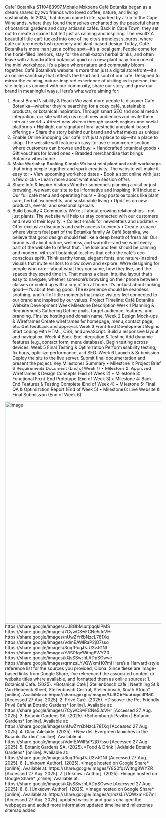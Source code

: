 Cafe' Botanika
ST10483997,Mohale Mokoena
Café Botanika began as a dream shared by two friends who loved coffee, nature, and living sustainably. In 2024, that dream came to life, sparked by a trip to the Cape Winelands, where they found themselves enchanted by the peaceful charm of botanical gardens and cozy artisanal cafés. 
Back in Cape Town, they set out to create a space that felt just as calming and inspiring. The result? A beautiful little café tucked into one of the city’s trendiest suburbs, where café culture meets lush greenery and plant-based design. 
Today, Café Botanika is more than just a coffee spot—it’s a local gem. People come for the floral-filled interiors, stay for the small-batch herbal drinks, and often leave with a handcrafted botanical good or a new plant baby from one of the mini workshops. It’s a place where nature and community bloom together. 
Café Botanika’s website is more than just a digital storefront—it’s an online sanctuary that reflects the heart and soul of our café. Designed to mirror the calming, nature-inspired experience of visiting us in person, the site helps us connect with our community, share our story, and grow our brand in meaningful ways. 
Here’s what we’re aiming for: 
1. Boost Brand Visibility & Reach 
We want more people to discover Café Botanika—whether they’re searching for a cozy café, sustainable products, or botanical inspiration. Through smart SEO and social media integration, our site will help us reach new audiences and invite them into our world. 
• 	Attract new visitors through search engines and social platforms 
• 	Highlight our signature floral aesthetic and plant-based offerings 
• 	Share the story behind our brand and what makes us unique 
 2. Enable Online Shopping 
Our café isn’t just a place to sip—it’s a place to shop. The website will feature an easy-to-use e-commerce section where customers can browse and buy: 
• 	Handcrafted botanical goods 
• 	Gift vouchers for loved ones 
• 	Branded merchandise that brings Botanika vibes home 
 3. Make Workshop Booking Simple 
We host mini plant and craft workshops that bring people together and spark creativity. The website will make it easy to: 
• 	View upcoming workshop dates 
• 	Book a spot online with just a few clicks 
• 	Learn more about what each session offers 
 4. Share Info & Inspire Visitors 
Whether someone’s planning a visit or just browsing, we want our site to be informative and inspiring. It’ll include: 
• 	Our full café menu and operating hours 
• 	Blog posts on topics like plant care, herbal tea benefits, and sustainable living 
• 	Updates on new products, events, and seasonal specials 
 5. Build Loyalty & Community 
We’re all about growing relationships—not just plants. The website will help us stay connected with our customers and reward their loyalty: 
• 	Collect emails for newsletters and updates 
• 	Offer exclusive discounts and early access to events 
• 	Create a space where visitors feel part of the Botanika family 
At Café Botanika, we believe that good design should feel like a deep breath of fresh air. Our brand is all about nature, wellness, and warmth—and we want every part of the website to reflect that. 
The look and feel should be calming and modern, with soft botanical touches that echo the café’s eco-conscious spirit. Think earthy tones, elegant fonts, and nature-inspired visuals that invite visitors to slow down and explore. 
We’re designing for people who care—about what they consume, how they live, and the spaces they spend time in. That means a clean, intuitive layout that’s easy to navigate, whether someone’s browsing on their phone between classes or curled up with a cup of tea at home. 
It’s not just about looking good—it’s about feeling good. The experience should be seamless, soothing, and full of little moments that make visitors feel connected to our brand and inspired by our values. 
Project Timeline: Café Botanika Website Development 
Week 	Milestone 	Description 
Week 1 	 Planning & Requirements Gathering 	Define goals, target audience, features, and branding. Finalize hosting and domain name. 
Week 2 	 Design Mock-ups & Wireframes 	Create wireframes for homepage, menu, contact page, etc. Get feedback and approval. 
Week 3 	 Front-End Development Begins 	Start coding with HTML, CSS, and JavaScript. Build a responsive layout and navigation. 
Week 4 	 Back-End Integration & Testing 	Add dynamic features (e.g., contact form, menu database). Begin testing across devices. 
Week 5 	 Final Testing & Optimization 	Perform usability testing, fix bugs, optimize performance, and SEO. 
Week 6 	 Launch & Submission 	Deploy the site to the live server. Submit final documentation and present the project. 
  Key Milestones Summary 
•	Milestone 1: Project Brief & Requirements Document (End of Week 1) 
•	Milestone 2: Approved Wireframes & Design Concepts (End of Week 2) 
•	Milestone 3: Functional Front-End Prototype (End of Week 3) 
•	Milestone 4: Back-End Features & Testing Complete (End of Week 4) 
•	Milestone 5: Final QA & Optimization Report (End of Week 5) 
•	Milestone 6: Live Website & Final Submission (End of Week 6)
<img width="1280" height="720" alt="image" src="https://github.com/user-attachments/assets/61aa38de-fc5f-4b68-aecd-8396eb915d89" />
https://share.google/images/UJ8GbMuutpqqkIPMS
https://share.google/images/7CywCSwFCNe5JcVHr
https://share.google/images/nUwZYr6bNzcL781Xq
https://share.google/images/VdmEAWIRaP2jO7sso
https://share.google/images/3oqfPugJ7JU3vJGNt
https://share.google/images/Y8S0fqxWitng8WYZR
https://share.google/images/kQsSSwshLADpSGwve
https://share.google/images/qrmzsLYVQWxmH07mI
Here’s a Harvard-style reference list for the sources you provided, Olona. Since these are image-based links from Google Share, I’ve referenced the associated content or website titles where available, and formatted them as online sources:
1. Botanical Café. (2025). *Botanical Café | Stellenbosch café | Neethling St & Van Riebeeck Street, Stellenbosch Central, Stellenbosch, South Africa* [online]. Available at: https://share.google/images/UJ8GbMuutpqqkIPMS [Accessed 27 Aug. 2025].
2. Privé Café. (2025). *Discover the Pet-Friendly Privé Café at Botanic Gardens* [online]. Available at: https://share.google/images/7CywCSwFCNe5JcVHr [Accessed 27 Aug. 2025].
3. Botanic Gardens SA. (2025). *Schomburgk Pavilion | Botanic Gardens* [online]. Available at: https://share.google/images/nUwZYr6bNzcL781Xq [Accessed 27 Aug. 2025].
4. Glam Adelaide. (2025). *New deli Evergreen launches in the Botanic Garden* [online]. Available at: https://share.google/images/VdmEAWIRaP2jO7sso [Accessed 27 Aug. 2025].
5. Botanic Gardens SA. (2025). *Food & Drink | Adelaide Botanic Gardens* [online]. Available at: https://share.google/images/3oqfPugJ7JU3vJGNt [Accessed 27 Aug. 2025].
6. [Unknown Author]. (2025). *Image hosted on Google Share* [online]. Available at: https://share.google/images/Y8S0fqxWitng8WYZR [Accessed 27 Aug. 2025].
7. [Unknown Author]. (2025). *Image hosted on Google Share* [online]. Available at: https://share.google/images/kQsSSwshLADpSGwve [Accessed 27 Aug. 2025].
8. 8. [Unknown Author]. (2025). *Image hosted on Google Share* [online]. Available at: https://share.google/images/qrmzsLYVQWxmH07mI [Accessed 27 Aug. 2025].
updated website and goals 
changed the webpages and added more information 
updated timeline and milestones 
sitemap added
